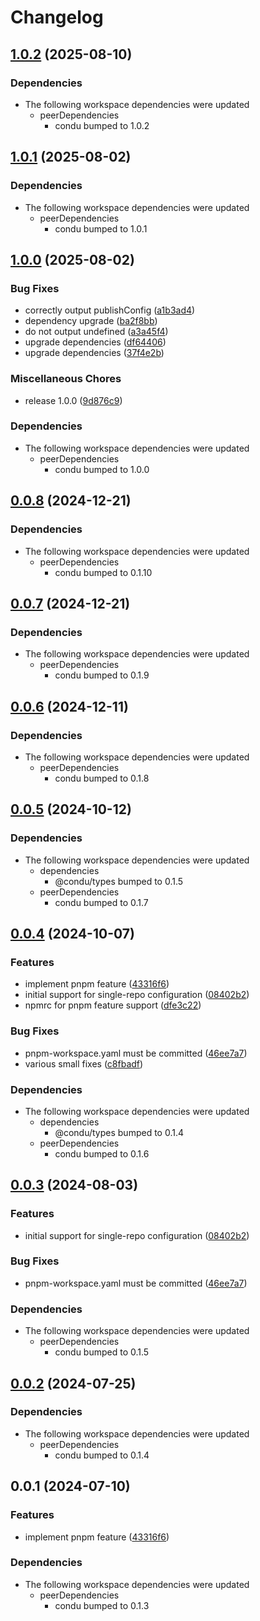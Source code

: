 # Changelog

## [1.0.2](https://github.com/niieani/condu/compare/@condu-feature/pnpm@1.0.1...@condu-feature/pnpm@1.0.2) (2025-08-10)


### Dependencies

* The following workspace dependencies were updated
  * peerDependencies
    * condu bumped to 1.0.2

## [1.0.1](https://github.com/niieani/condu/compare/@condu-feature/pnpm@1.0.0...@condu-feature/pnpm@1.0.1) (2025-08-02)


### Dependencies

* The following workspace dependencies were updated
  * peerDependencies
    * condu bumped to 1.0.1

## [1.0.0](https://github.com/niieani/condu/compare/@condu-feature/pnpm@0.0.8...@condu-feature/pnpm@1.0.0) (2025-08-02)


### Bug Fixes

* correctly output publishConfig ([a1b3ad4](https://github.com/niieani/condu/commit/a1b3ad4bbbaeb431b7f1739a3b4aae5fd63d5ddc))
* dependency upgrade ([ba2f8bb](https://github.com/niieani/condu/commit/ba2f8bb0cb6ab8f9f59861f1e921971238ec868b))
* do not output undefined ([a3a45f4](https://github.com/niieani/condu/commit/a3a45f4d93717a60464becb9c0b3111b066c5745))
* upgrade dependencies ([df64406](https://github.com/niieani/condu/commit/df64406b2322e8db6d1ad3f86f6ab9dfd3001871))
* upgrade dependencies ([37f4e2b](https://github.com/niieani/condu/commit/37f4e2babd29a9be1c69427ee13bcd08b8bbe25a))


### Miscellaneous Chores

* release 1.0.0 ([9d876c9](https://github.com/niieani/condu/commit/9d876c9fba8dbc305ac5be25e6f4fda47d6400b9))


### Dependencies

* The following workspace dependencies were updated
  * peerDependencies
    * condu bumped to 1.0.0

## [0.0.8](https://github.com/niieani/condu/compare/@condu-feature/pnpm@0.0.7...@condu-feature/pnpm@0.0.8) (2024-12-21)


### Dependencies

* The following workspace dependencies were updated
  * peerDependencies
    * condu bumped to 0.1.10

## [0.0.7](https://github.com/niieani/condu/compare/@condu-feature/pnpm@0.0.6...@condu-feature/pnpm@0.0.7) (2024-12-21)


### Dependencies

* The following workspace dependencies were updated
  * peerDependencies
    * condu bumped to 0.1.9

## [0.0.6](https://github.com/niieani/condu/compare/@condu-feature/pnpm@0.0.5...@condu-feature/pnpm@0.0.6) (2024-12-11)


### Dependencies

* The following workspace dependencies were updated
  * peerDependencies
    * condu bumped to 0.1.8

## [0.0.5](https://github.com/niieani/condu/compare/@condu-feature/pnpm@0.0.4...@condu-feature/pnpm@0.0.5) (2024-10-12)


### Dependencies

* The following workspace dependencies were updated
  * dependencies
    * @condu/types bumped to 0.1.5
  * peerDependencies
    * condu bumped to 0.1.7

## [0.0.4](https://github.com/niieani/condu/compare/@condu-feature/pnpm@0.0.3...@condu-feature/pnpm@0.0.4) (2024-10-07)


### Features

* implement pnpm feature ([43316f6](https://github.com/niieani/condu/commit/43316f6ceb27777b2d8d4a31df2a5e107e98e289))
* initial support for single-repo configuration ([08402b2](https://github.com/niieani/condu/commit/08402b263ca671c05a0d3085a4801baa172910d0))
* npmrc for pnpm feature support ([dfe3c22](https://github.com/niieani/condu/commit/dfe3c22bc4c7fa66f2517c284b9cbbf48bcc544c))


### Bug Fixes

* pnpm-workspace.yaml must be committed ([46ee7a7](https://github.com/niieani/condu/commit/46ee7a780e0c72c93bfc430f8ad6ca56a6a7cc31))
* various small fixes ([c8fbadf](https://github.com/niieani/condu/commit/c8fbadf0f538086dca5d8d4093c274128c793743))


### Dependencies

* The following workspace dependencies were updated
  * dependencies
    * @condu/types bumped to 0.1.4
  * peerDependencies
    * condu bumped to 0.1.6

## [0.0.3](https://github.com/niieani/condu/compare/@condu-feature/pnpm@0.0.2...@condu-feature/pnpm@0.0.3) (2024-08-03)


### Features

* initial support for single-repo configuration ([08402b2](https://github.com/niieani/condu/commit/08402b263ca671c05a0d3085a4801baa172910d0))


### Bug Fixes

* pnpm-workspace.yaml must be committed ([46ee7a7](https://github.com/niieani/condu/commit/46ee7a780e0c72c93bfc430f8ad6ca56a6a7cc31))


### Dependencies

* The following workspace dependencies were updated
  * peerDependencies
    * condu bumped to 0.1.5

## [0.0.2](https://github.com/niieani/toolchain/compare/@condu-feature/pnpm@0.0.1...@condu-feature/pnpm@0.0.2) (2024-07-25)


### Dependencies

* The following workspace dependencies were updated
  * peerDependencies
    * condu bumped to 0.1.4

## 0.0.1 (2024-07-10)


### Features

* implement pnpm feature ([43316f6](https://github.com/niieani/toolchain/commit/43316f6ceb27777b2d8d4a31df2a5e107e98e289))


### Dependencies

* The following workspace dependencies were updated
  * peerDependencies
    * condu bumped to 0.1.3
